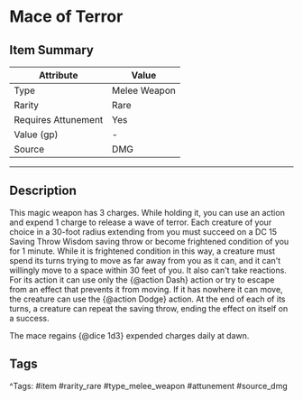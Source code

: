# Mace of Terror

## Item Summary

| Attribute            | Value                        |
|----------------------|------------------------------|
| Type                 | Melee Weapon |
| Rarity               | Rare             |
| Requires Attunement  | Yes                |
| Value (gp)           | -    |
| Source               | DMG |

---

## Description

This magic weapon has 3 charges. While holding it, you can use an action and expend 1 charge to release a wave of terror. Each creature of your choice in a 30-foot radius extending from you must succeed on a DC 15 Saving Throw Wisdom saving throw or become frightened condition of you for 1 minute. While it is frightened condition in this way, a creature must spend its turns trying to move as far away from you as it can, and it can't willingly move to a space within 30 feet of you. It also can't take reactions. For its action it can use only the {@action Dash} action or try to escape from an effect that prevents it from moving. If it has nowhere it can move, the creature can use the {@action Dodge} action. At the end of each of its turns, a creature can repeat the saving throw, ending the effect on itself on a success.

The mace regains {@dice 1d3} expended charges daily at dawn.

## Tags

^Tags: #item #rarity_rare #type_melee_weapon #attunement #source_dmg